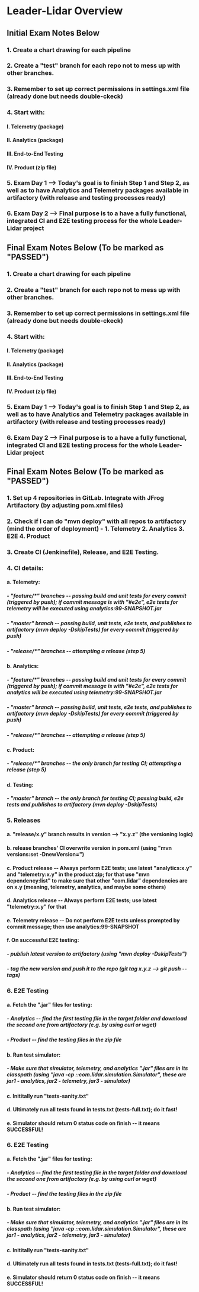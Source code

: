 # Leader-Lidar Overview

## Initial Exam Notes Below


### 1. Create a chart drawing for each pipeline
### 2. Create a "test" branch for each repo not to mess up with other branches.
### 3. Remember to set up correct permissions in settings.xml file (already done but needs double-ckeck)
### 4. Start with:
#### 	I. Telemetry (package)
#### 	II. Analytics (package)
#### 	III. End-to-End Testing
#### 	IV. Product (zip file)
### 5. Exam Day 1 --> Today's goal is to finish Step 1 and Step 2, as well as to have Analytics and Telemetry packages available in artifactory (with release and testing processes ready)
### 6. Exam Day 2 --> Final purpose is to a have a fully functional, integrated CI and E2E testing process for the whole Leader-Lidar project


## Final Exam Notes Below (To be marked as "PASSED")



### 1. Create a chart drawing for each pipeline
### 2. Create a "test" branch for each repo not to mess up with other branches.
### 3. Remember to set up correct permissions in settings.xml file (already done but needs double-ckeck)
### 4. Start with:
#### 	I. Telemetry (package)
#### 	II. Analytics (package)
#### 	III. End-to-End Testing
#### 	IV. Product (zip file)
### 5. Exam Day 1 --> Today's goal is to finish Step 1 and Step 2, as well as to have Analytics and Telemetry packages available in artifactory (with release and testing processes ready)
### 6. Exam Day 2 --> Final purpose is to a have a fully functional, integrated CI and E2E testing process for the whole Leader-Lidar project


## Final Exam Notes Below (To be marked as "PASSED")


### 1. Set up 4 repositories in GitLab. Integrate with JFrog Artifactory (by adjusting pom.xml files)

### 2. Check if I can do "mvn deploy" with all repos to artifactory (mind the order of deployment) - 1. Telemetry 2. Analytics 3. E2E 4. Product

### 3. Create CI (Jenkinsfile), Release, and E2E Testing.

### 4. CI details:
#### 	a. Telemetry:
#####		- "feature/\*" branches -- passing build and unit tests for every commit (triggered by push); if commit message is with "#e2e", e2e tests for telemetry will be executed using analytics:99-SNAPSHOT.jar
#####		- "master" branch -- passing build, unit tests, e2e tests, and publishes to artifactory (mvn deploy -DskipTests) for every commit (triggered by push)
#####		- "release/\*" branches -- attempting a release (step 5)
#### 	b. Analytics:
#####		- "feature/\*" branches -- passing build and unit tests for every commit (triggered by push); if commit message is with "#e2e", e2e tests for analytics will be executed using telemetry:99-SNAPSHOT.jar
#####		- "master" branch -- passing build, unit tests, e2e tests, and publishes to artifactory (mvn deploy -DskipTests) for every commit (triggered by push)
#####		- "release/\*" branches -- attempting a release (step 5)
#### 	c. Product:
#####		- "release/\*" branches -- the only branch for testing CI; attempting a release (step 5)
#### 	d. Testing:
#####		- "master" branch -- the only branch for testing CI; passing build, e2e tests and publishes to artifactory (mvn deploy -DskipTests)

### 5. Releases
#### 	a. "release/x.y" branch results in version --> "x.y.z" (the versioning logic)
#### 	b. release branches' CI overwrite version in pom.xml (using "mvn versions:set -DnewVersion=")
#### 	c. Product release -- Always perform E2E tests; use latest "analytics:x.y" and "telemetry:x.y" in the product zip; for that use "mvn dependency:list" to make sure that other "com.lidar" dependencies are on x.y (meaning, telemetry, analytics, and maybe some others)
#### 	d. Analytics release -- Always perform E2E tests; use latest "telemetry:x.y" for that
#### 	e. Telemetry release -- Do not perform E2E tests unless prompted by commit message; then use analytics:99-SNAPSHOT
#### 	f. On successful E2E testing:
#####		- publish latest version to artifactory (using "mvn deploy -DskipTests")
#####		- tag the new version and push it to the repo (git tag x.y.z --> git push --tags)

### 6. E2E Testing
#### 	a. Fetch the ".jar" files for testing:
#####		- Analytics -- find the first testing file in the target folder and download the second one from artifactory (e.g. by using curl or wget)
#####		- Product -- find the testing files in the zip file
#### 	b. Run test simulator:
#####		- Make sure that simulator, telemetry, and analytics ".jar" files are in its classpath (using "java -cp <jar1>:<jar2>:<jar3>com.lidar.simulation.Simulator", these are jar1 - analytics, jar2 - telemetry, jar3 - simulator)
#### 	c. Inititally run "tests-sanity.txt"
#### 	d. Ultimately run all tests found in tests.txt (tests-full.txt); do it fast!
#### 	e. Simulator should return 0 status code on finish -- it means SUCCESSFUL!

### 6. E2E Testing
#### 	a. Fetch the ".jar" files for testing:
#####		- Analytics -- find the first testing file in the target folder and download the second one from artifactory (e.g. by using curl or wget)
#####		- Product -- find the testing files in the zip file
#### 	b. Run test simulator:
#####		- Make sure that simulator, telemetry, and analytics ".jar" files are in its classpath (using "java -cp <jar1>:<jar2>:<jar3>com.lidar.simulation.Simulator", these are jar1 - analytics, jar2 - telemetry, jar3 - simulator)
#### 	c. Inititally run "tests-sanity.txt"
#### 	d. Ultimately run all tests found in tests.txt (tests-full.txt); do it fast!
#### 	e. Simulator should return 0 status code on finish -- it means SUCCESSFUL!